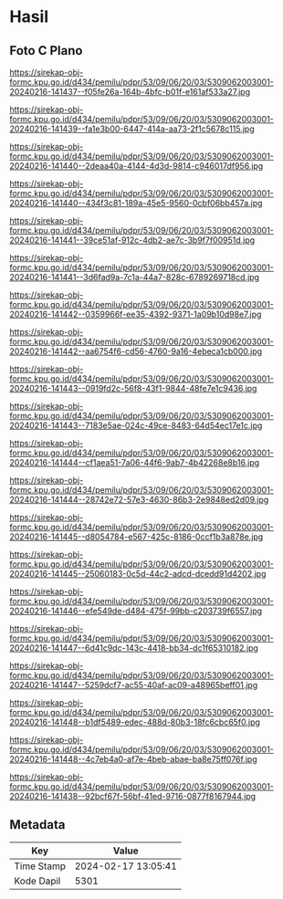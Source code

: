# Hasil

## Foto C Plano

https://sirekap-obj-formc.kpu.go.id/d434/pemilu/pdpr/53/09/06/20/03/5309062003001-20240216-141437--f05fe26a-164b-4bfc-b01f-e161af533a27.jpg

https://sirekap-obj-formc.kpu.go.id/d434/pemilu/pdpr/53/09/06/20/03/5309062003001-20240216-141439--fa1e3b00-6447-414a-aa73-2f1c5678c115.jpg

https://sirekap-obj-formc.kpu.go.id/d434/pemilu/pdpr/53/09/06/20/03/5309062003001-20240216-141440--2deaa40a-4144-4d3d-9814-c946017df956.jpg

https://sirekap-obj-formc.kpu.go.id/d434/pemilu/pdpr/53/09/06/20/03/5309062003001-20240216-141440--434f3c81-189a-45e5-9560-0cbf06bb457a.jpg

https://sirekap-obj-formc.kpu.go.id/d434/pemilu/pdpr/53/09/06/20/03/5309062003001-20240216-141441--39ce51af-912c-4db2-ae7c-3b9f7f00951d.jpg

https://sirekap-obj-formc.kpu.go.id/d434/pemilu/pdpr/53/09/06/20/03/5309062003001-20240216-141441--3d6fad9a-7c1a-44a7-828c-6789269718cd.jpg

https://sirekap-obj-formc.kpu.go.id/d434/pemilu/pdpr/53/09/06/20/03/5309062003001-20240216-141442--0359966f-ee35-4392-9371-1a09b10d98e7.jpg

https://sirekap-obj-formc.kpu.go.id/d434/pemilu/pdpr/53/09/06/20/03/5309062003001-20240216-141442--aa6754f6-cd56-4760-9a16-4ebeca1cb000.jpg

https://sirekap-obj-formc.kpu.go.id/d434/pemilu/pdpr/53/09/06/20/03/5309062003001-20240216-141443--0919fd2c-56f8-43f1-9844-48fe7e1c9436.jpg

https://sirekap-obj-formc.kpu.go.id/d434/pemilu/pdpr/53/09/06/20/03/5309062003001-20240216-141443--7183e5ae-024c-49ce-8483-64d54ec17e1c.jpg

https://sirekap-obj-formc.kpu.go.id/d434/pemilu/pdpr/53/09/06/20/03/5309062003001-20240216-141444--cf1aea51-7a06-44f6-9ab7-4b42268e8b16.jpg

https://sirekap-obj-formc.kpu.go.id/d434/pemilu/pdpr/53/09/06/20/03/5309062003001-20240216-141444--28742e72-57e3-4630-86b3-2e9848ed2d09.jpg

https://sirekap-obj-formc.kpu.go.id/d434/pemilu/pdpr/53/09/06/20/03/5309062003001-20240216-141445--d8054784-e567-425c-8186-0ccf1b3a878e.jpg

https://sirekap-obj-formc.kpu.go.id/d434/pemilu/pdpr/53/09/06/20/03/5309062003001-20240216-141445--25060183-0c5d-44c2-adcd-dcedd91d4202.jpg

https://sirekap-obj-formc.kpu.go.id/d434/pemilu/pdpr/53/09/06/20/03/5309062003001-20240216-141446--efe549de-d484-475f-99bb-c203739f6557.jpg

https://sirekap-obj-formc.kpu.go.id/d434/pemilu/pdpr/53/09/06/20/03/5309062003001-20240216-141447--6d41c9dc-143c-4418-bb34-dc1f65310182.jpg

https://sirekap-obj-formc.kpu.go.id/d434/pemilu/pdpr/53/09/06/20/03/5309062003001-20240216-141447--5259dcf7-ac55-40af-ac09-a48965beff01.jpg

https://sirekap-obj-formc.kpu.go.id/d434/pemilu/pdpr/53/09/06/20/03/5309062003001-20240216-141448--b1df5489-edec-488d-80b3-18fc6cbc65f0.jpg

https://sirekap-obj-formc.kpu.go.id/d434/pemilu/pdpr/53/09/06/20/03/5309062003001-20240216-141448--4c7eb4a0-af7e-4beb-abae-ba8e75ff076f.jpg

https://sirekap-obj-formc.kpu.go.id/d434/pemilu/pdpr/53/09/06/20/03/5309062003001-20240216-141438--92bcf67f-56bf-41ed-9716-0877f8167944.jpg


## Metadata

| Key        | Value               |
| ---------- | ------------------- |
| Time Stamp | 2024-02-17 13:05:41 |
| Kode Dapil | 5301                |



